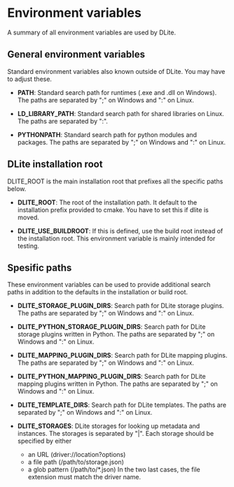 Environment variables
=====================
A summary of all environment variables are used by DLite.


General environment variables
-----------------------------
Standard environment variables also known outside of DLite.  You may
have to adjust these.

  - **PATH**: Standard search path for runtimes (.exe and .dll on Windows).
    The paths are separated by ";" on Windows and ":" on Linux.

  - **LD_LIBRARY_PATH**: Standard search path for shared libraries on
    Linux.  The paths are separated by ":".

  - **PYTHONPATH**: Standard search path for python modules and packages.
    The paths are separated by ";" on Windows and ":" on Linux.


DLite installation root
-----------------------
DLITE_ROOT is the main installation root that prefixes all the
specific paths below.

  - **DLITE_ROOT**: The root of the installation path.  It default
    to the installation prefix provided to cmake.  You have to set this
    if dlite is moved.

  - **DLITE_USE_BUILDROOT**: If this is defined, use the build root instead
    of the installation root.  This environment variable is mainly intended
    for testing.


Spesific paths
--------------
These environment variables can be used to provide additional search
paths in addition to the defaults in the installation or build root.

  - **DLITE_STORAGE_PLUGIN_DIRS**: Search path for DLite storage plugins.
    The paths are separated by ";" on Windows and ":" on Linux.

  - **DLITE_PYTHON_STORAGE_PLUGIN_DIRS**: Search path for DLite storage plugins
    written in Python.
    The paths are separated by ";" on Windows and ":" on Linux.

  - **DLITE_MAPPING_PLUGIN_DIRS**: Search path for DLite mapping plugins.
    The paths are separated by ";" on Windows and ":" on Linux.

  - **DLITE_PYTHON_MAPPING_PLUGIN_DIRS**: Search path for DLite mapping plugins
    written in Python.
    The paths are separated by ";" on Windows and ":" on Linux.

  - **DLITE_TEMPLATE_DIRS**: Search path for DLite templates.
    The paths are separated by ";" on Windows and ":" on Linux.

  - **DLITE_STORAGES**: DLite storages for looking up metadata and instances.
    The storages is separated by "|". Each storage should be specified by
    either
      - an URL (driver://location?options)
      - a file path (/path/to/storage.json)
      - a glob pattern (/path/to/*.json)
    In the two last cases, the file extension must match the driver name.
